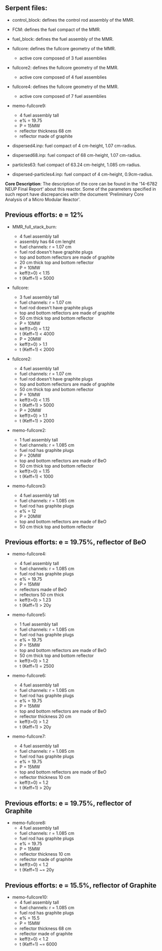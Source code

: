 Serpent files:
--------------
* control_block: defines the control rod assembly of the MMR.
* FCM: defines the fuel compact of the MMR.
* fuel_block: defines the fuel assembly of the MMR.
* fullcore: defines the fullcore geometry of the MMR. 
	- active core composed of 3 fuel assemblies
* fullcore2: defines the fullcore geometry of the MMR.
	- active core composed of 4 fuel assemblies

* fullcore4: defines the fullcore geometry of the MMR.
	- active core composed of 7 fuel assemblies

* memo-fullcore9:
	- 4 fuel assembly tall
	- e% = 19.75
	- P = 15MW
	- reflector thickness 68 cm
	- reflector made of graphite

* dispersed4.inp: fuel compact of 4 cm-height, 1.07 cm-radius.
* dispersed68.inp: fuel compact of 68 cm-height, 1.07 cm-radius.
* particles63: fuel compact of 63.24 cm-height, 1.085 cm-radius.
* dispersed-particles4.inp: fuel compact of 4 cm-height, 0.9cm-radius.

**Core Description**: The description of the core can be found in the '14-6782 NEUP Final Report' about this reactor.
Some of the parameters specified in such report have discrepancies with the document 'Preliminary Core Analysis of a Micro Modular Reactor'.

Previous efforts: e = 12%
-------------------------
* MMR_full_stack_burn:
	- 4 fuel assembly tall
	- assembly has 64 cm lenght
	- fuel channels: r = 1.07 cm
	- fuel rod doesn't have graphite plugs
	- top and bottom reflectors are made of graphite
	- 20 cm thick top and bottom reflector
	- P = 10MW
	- keff(t=0) < 1.15
	- t (Keff=1) = 5000

* fullcore:
	- 3 fuel assembly tall
	- fuel channels: r = 1.07 cm
	- fuel rod doesn't have graphite plugs
	- top and bottom reflectors are made of graphite
	- 50 cm thick top and bottom reflector
	- P = 10MW
	- keff(t=0) = 1.12
	- t (Keff=1) < 4000
	- P = 20MW
	- keff(t=0) > 1.1
	- t (Keff=1) < 2000 

* fullcore2:
	- 4 fuel assembly tall
	- fuel channels: r = 1.07 cm
	- fuel rod doesn't have graphite plugs
	- top and bottom reflectors are made of graphite
	- 50 cm thick top and bottom reflector
	- P = 10MW
	- keff(t=0) < 1.15
	- t (Keff=1) > 5000
	- P = 20MW
	- keff(t=0) > 1.1
	- t (Keff=1) > 2000 

* memo-fullcore2:
	- 1 fuel assembly tall
	- fuel channels: r = 1.085 cm
	- fuel rod has graphite plugs
	- P = 20MW
	- top and bottom reflectors are made of BeO
	- 50 cm thick top and bottom reflector
	- keff(t=0) = 1.15
	- t (Keff=1) < 1000 

* memo-fullcore3:
	- 4 fuel assembly tall
	- fuel channels: r = 1.085 cm
	- fuel rod has graphite plugs
	- e% = 12
	- P = 20MW
	- top and bottom reflectors are made of BeO
	- 50 cm thick top and bottom reflector

Previous efforts: e = 19.75%, reflector of BeO
----------------------------------------------

* memo-fullcore4:
	- 4 fuel assembly tall
	- fuel channels: r = 1.085 cm
	- fuel rod has graphite plugs
	- e% = 19.75
	- P = 15MW
	- reflectors made of BeO
	- reflectors 50 cm thick
	- keff(t=0) > 1.23
	- t (Keff=1) > 20y 

* memo-fullcore5:
	- 1 fuel assembly tall
	- fuel channels: r = 1.085 cm
	- fuel rod has graphite plugs
	- e% = 19.75
	- P = 15MW
	- top and bottom reflectors are made of BeO
	- 50 cm thick top and bottom reflector
	- keff(t=0) > 1.2
	- t (Keff=1) = 2500 

* memo-fullcore6:
	- 4 fuel assembly tall
	- fuel channels: r = 1.085 cm
	- fuel rod has graphite plugs
	- e% = 19.75
	- P = 15MW
	- top and bottom reflectors are made of BeO
	- reflector thickness 20 cm
	- keff(t=0) > 1.2
	- t (Keff=1) > 20y  

* memo-fullcore7:
	- 4 fuel assembly tall
	- fuel channels: r = 1.085 cm
	- fuel rod has graphite plugs
	- e% = 19.75
	- P = 15MW
	- top and bottom reflectors are made of BeO
	- reflector thickness 10 cm
	- keff(t=0) = 1.2
	- t (Keff=1) > 20y

Previous efforts: e = 19.75%, reflector of Graphite
---------------------------------------------------

* memo-fullcore8:
	- 4 fuel assembly tall
	- fuel channels: r = 1.085 cm
	- fuel rod has graphite plugs
	- e% = 19.75
	- P = 15MW
	- reflector thickness 10 cm
	- reflector made of graphite
	- keff(t=0) < 1.2
	- t (Keff=1) ~= 20y

Previous efforts: e = 15.5%, reflector of Graphite
---------------------------------------------------

* memo-fullcore10:
	- 4 fuel assembly tall
	- fuel channels: r = 1.085 cm
	- fuel rod has graphite plugs
	- e% = 15.5
	- P = 15MW
	- reflector thickness 68 cm
	- reflector made of graphite
	- keff(t=0) < 1.2
	- t (Keff=1) ~= 6000